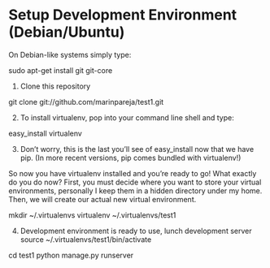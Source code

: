 Setup Development Environment (Debian/Ubuntu)
=============================================

On Debian-like systems simply type:

sudo apt-get install git git-core

1. Clone this repository

git clone git://github.com/marinpareja/test1.git

2. To install virtualenv, pop into your command line shell and type:

easy_install virtualenv

3. Don’t worry, this is the last you’ll see of easy_install now that we have pip. (In more recent versions, pip comes bundled with virtualenv!)

So now you have virtualenv installed and you’re ready to go! What exactly do you do now? First, you must decide where you want to store your virtual environments, personally I keep them in a hidden directory under my home. Then, we will create our actual new virtual environment.

mkdir ~/.virtualenvs
virtualenv ~/.virtualenvs/test1

4. Development environment is ready to use, lunch development server
source ~/.virtualenvs/test1/bin/activate

cd test1
python manage.py runserver
